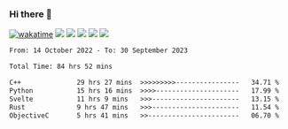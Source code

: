### Hi there 👋
[![wakatime](https://wakatime.com/badge/user/368879df-dc38-4b1a-86c4-8a2054a0e074.svg)](https://wakatime.com/@368879df-dc38-4b1a-86c4-8a2054a0e074)
<img src="https://img.shields.io/badge/Windows-0078D6?style=flat&logo=Windows&logoColor=white">
<img src="https://img.shields.io/badge/IntelliJ_IDEA-000000.svg?style=flat&logo=IntelliJ-IDEA&logoColor=white">
<img src="https://img.shields.io/badge/CLion-000000.svg?style=flat&logo=CLion&logoColor=white">
<img src="https://img.shields.io/badge/Visual_Studio_Code-007ACC?style=flat&logo=Visual-Studio-Code&logoColor=white">
<img src="https://img.shields.io/badge/Discord-5865F2?label=kano%233578&style=flat&logo=discord&logoColor=white">
<br>


<!--START_SECTION:waka-->

```txt
From: 14 October 2022 - To: 30 September 2023

Total Time: 84 hrs 52 mins

C++              29 hrs 27 mins  >>>>>>>>>----------------   34.71 %
Python           15 hrs 16 mins  >>>>---------------------   17.99 %
Svelte           11 hrs 9 mins   >>>----------------------   13.15 %
Rust             9 hrs 47 mins   >>>----------------------   11.54 %
ObjectiveC       5 hrs 41 mins   >>-----------------------   06.70 %
```

<!--END_SECTION:waka-->
